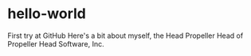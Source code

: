 # hello-world
First try at GitHub
Here's a bit about myself, the Head Propeller Head of Propeller Head Software, Inc.
